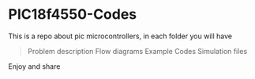 # PIC18f4550-Codes

This is a repo about pic microcontrollers, 
in each folder you will have
> Problem description
> Flow diagrams
> Example Codes
> Simulation files

Enjoy and share
